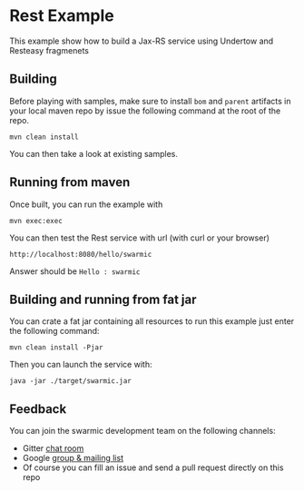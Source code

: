 # Rest Example

This example show how to build a Jax-RS service using Undertow and Resteasy fragmenets


## Building

Before playing with samples, make sure to install `bom` and `parent` artifacts in your local maven repo by issue the following command at the root of the repo.

`mvn clean install`

You can then take a look at existing samples.


## Running from maven

Once built, you can run the example with

`mvn exec:exec`

You can then test the Rest service with url (with curl or your browser)

`http://localhost:8080/hello/swarmic`

Answer should be `Hello : swarmic`

## Building and running from fat jar

You can crate a fat jar containing all resources to run this example just enter the following command:

`mvn clean install -Pjar`

Then you can launch the service with:

`java -jar ./target/swarmic.jar`


## Feedback

You can join the swarmic development team on the following channels:

* Gitter [chat room](https://gitter.im/swarmic/devs?utm_source=share-link&utm_medium=link&utm_campaign=share-link)
* Google [group & mailing list](https://groups.google.com/forum/#!forum/swarmic)
* Of course you can fill an issue and send a pull request directly on this repo